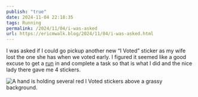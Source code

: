 ```yaml
---
publish: "true"
date: 2024-11-04 22:18:35
tags: Running
permalink: /2024/11/04/i-was-asked
url: https://ericmwalk.blog/2024/11/04/i-was-asked.html
---
```


I was asked if I could go pickup another new “I Voted” sticker as my wife lost the one she has when we voted early. I figured it seemed like a good excuse to get a [run](https://strava.com/activities/12823843968) in and complete a task so that is what I did and the nice lady there gave me 4 stickers.

![A hand is holding several red I Voted stickers above a grassy background.](https://ericmwalk.blog/uploads/2024/img-0682.jpeg)
